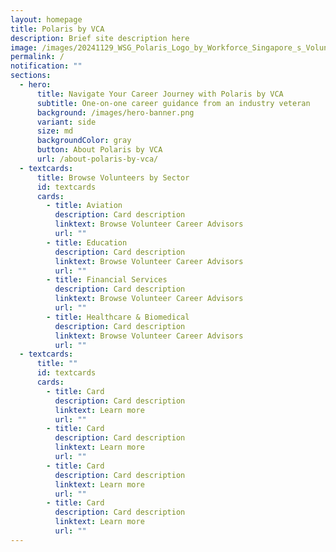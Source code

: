 ```yaml
---
layout: homepage
title: Polaris by VCA
description: Brief site description here
image: /images/20241129_WSG_Polaris_Logo_by_Workforce_Singapore_s_Volunteer_Career_Advisors_FA_path.jpg
permalink: /
notification: ""
sections:
  - hero:
      title: Navigate Your Career Journey with Polaris by VCA
      subtitle: One-on-one career guidance from an industry veteran
      background: /images/hero-banner.png
      variant: side
      size: md
      backgroundColor: gray
      button: About Polaris by VCA
      url: /about-polaris-by-vca/
  - textcards:
      title: Browse Volunteers by Sector
      id: textcards
      cards:
        - title: Aviation
          description: Card description
          linktext: Browse Volunteer Career Advisors
          url: ""
        - title: Education
          description: Card description
          linktext: Browse Volunteer Career Advisors
          url: ""
        - title: Financial Services
          description: Card description
          linktext: Browse Volunteer Career Advisors
          url: ""
        - title: Healthcare & Biomedical
          description: Card description
          linktext: Browse Volunteer Career Advisors
          url: ""
  - textcards:
      title: ""
      id: textcards
      cards:
        - title: Card
          description: Card description
          linktext: Learn more
          url: ""
        - title: Card
          description: Card description
          linktext: Learn more
          url: ""
        - title: Card
          description: Card description
          linktext: Learn more
          url: ""
        - title: Card
          description: Card description
          linktext: Learn more
          url: ""
---
```

